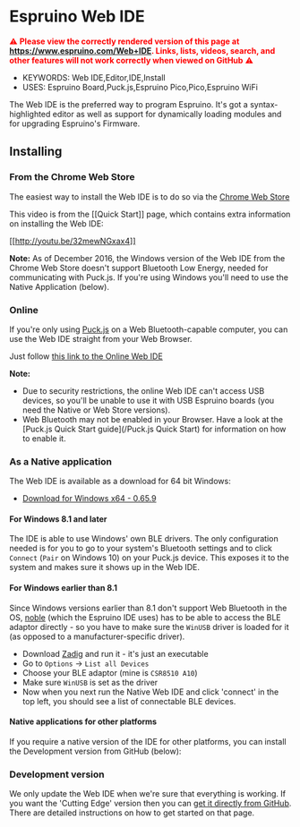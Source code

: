 <!--- Copyright (c) 2016 Kim Bauters, Gordon Williams. See the file LICENSE for copying permission. -->
Espruino Web IDE
=================

<span style="color:red">:warning: **Please view the correctly rendered version of this page at https://www.espruino.com/Web+IDE. Links, lists, videos, search, and other features will not work correctly when viewed on GitHub** :warning:</span>

* KEYWORDS: Web IDE,Editor,IDE,Install
* USES: Espruino Board,Puck.js,Espruino Pico,Pico,Espruino WiFi

The Web IDE is the preferred way to program Espruino. It's got a syntax-highlighted editor as well as support for dynamically loading modules and for upgrading Espruino's Firmware.

Installing
----------

### From the Chrome Web Store

The easiest way to install the Web IDE is to do so via the [Chrome Web Store](https://chrome.google.com/webstore/detail/espruino-web-ide/bleoifhkdalbjfbobjackfdifdneehpo)

This video is from the [[Quick Start]] page, which contains extra information on installing the Web IDE:

[[http://youtu.be/32mewNGxax4]]

**Note:** As of December 2016, the Windows version of the Web IDE from the Chrome Web Store doesn't
support Bluetooth Low Energy, needed for communicating with Puck.js. If you're using Windows
you'll need to use the Native Application (below).

### Online

If you're only using [Puck.js](/Puck.js) on a Web Bluetooth-capable computer, you
can use the Web IDE straight from your Web Browser.

Just follow [this link to the Online Web IDE](https://www.espruino.com/ide)

**Note:**

* Due to security restrictions, the online Web IDE can't access USB
devices, so you'll be unable to use it with USB Espruino boards (you need the
Native or Web Store versions).
* Web Bluetooth may not be enabled in your Browser. Have a look
at the [Puck.js Quick Start guide](/Puck.js Quick Start) for information
on how to enable it.

### As a Native application

The Web IDE is available as a download for 64 bit Windows:

* [Download for Windows x64 - 0.65.9](/files/espruino_ide_win64_0v65.9.exe)

#### For Windows 8.1 and later

The IDE is able to use Windows' own BLE drivers. The only configuration needed
is for you to go to your system's Bluetooth settings and to click `Connect` (`Pair` on Windows 10)
on your Puck.js device. This exposes it to the system and makes sure it
shows up in the Web IDE.

#### <a id="zadig"></a>For Windows earlier than 8.1

Since Windows versions earlier than 8.1 don't support Web Bluetooth in the OS,
[noble](https://www.npmjs.com/package/noble) (which the Espruino IDE uses) has
to be able to access the BLE adaptor directly - so you have to make sure the
`WinUSB` driver is loaded for it (as opposed to a manufacturer-specific driver).

* Download [Zadig](http://zadig.akeo.ie/) and run it - it's just an executable
* Go to `Options` -> `List all Devices`
* Choose your BLE adaptor (mine is `CSR8510 A10`)
* Make sure `WinUSB` is set as the driver
* Now when you next run the Native Web IDE and click 'connect' in the top left,
you should see a list of connectable BLE devices.

#### Native applications for other platforms

If you require a native version of the IDE for other platforms, you can install
the Development version from GitHub (below):

### Development version

We only update the Web IDE when we're sure that everything is working. If you want the 'Cutting Edge' version then you can [get it directly from GitHub](https://www.github.com/espruino/EspruinoWebIDE). There are detailed instructions on how to get started on that page.
